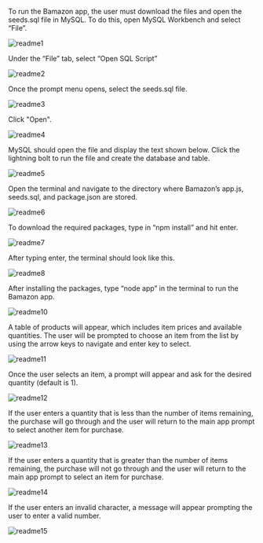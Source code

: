 To run the Bamazon app, the user must download the files and open the seeds.sql file in MySQL. To do this, open MySQL Workbench and select “File”. 

![readme1](https://user-images.githubusercontent.com/28159154/29804426-53ce98e8-8c37-11e7-946b-c4d95b3ca463.jpg)

Under the “File” tab, select “Open SQL Script”

![readme2](https://user-images.githubusercontent.com/28159154/29804427-53cf62dc-8c37-11e7-9f94-c2669d912eb0.jpg)
 
Once the prompt menu opens, select the seeds.sql file. 

![readme3](https://user-images.githubusercontent.com/28159154/29804428-53d1d86e-8c37-11e7-9e57-2f2d069005fb.jpg)

Click "Open".

![readme4](https://user-images.githubusercontent.com/28159154/29804429-53e3373a-8c37-11e7-96ce-cbc55530df3e.jpg)

MySQL should open the file and display the text shown below. Click the lightning bolt to run the file and create the database and table. 

![readme5](https://user-images.githubusercontent.com/28159154/29804430-53e59dc2-8c37-11e7-86ea-a5ecb801861b.jpg)

Open the terminal and navigate to the directory where Bamazon’s app.js, seeds.sql, and package.json are stored. 

![readme6](https://user-images.githubusercontent.com/28159154/29804431-53e903cc-8c37-11e7-820c-3731354f46ec.jpg) 

To download the required packages, type in “npm install” and hit enter.

![readme7](https://user-images.githubusercontent.com/28159154/29804418-53b2129a-8c37-11e7-8418-8f044c88c7bf.jpg)

After typing enter, the terminal should look like this. 

![readme8](https://user-images.githubusercontent.com/28159154/29804419-53b25732-8c37-11e7-93c3-24a8848ca654.jpg)

After installing the packages, type “node app” in the terminal to run the Bamazon app.

![readme10](https://user-images.githubusercontent.com/28159154/29804420-53b61f8e-8c37-11e7-9510-f3812740c401.jpg)
 
A table of products will appear, which includes item prices and available quantities. The user will be prompted to choose an item from the list by using the arrow keys to navigate and enter key to select. 

![readme11](https://user-images.githubusercontent.com/28159154/29804421-53b6a83c-8c37-11e7-95c5-ba176f5031fb.jpg)

Once the user selects an item, a prompt will appear and ask for the desired quantity (default is 1).
 
![readme12](https://user-images.githubusercontent.com/28159154/29804422-53b7f99e-8c37-11e7-964e-1af08903f6af.jpg)

If the user enters a quantity that is less than the number of items remaining, the purchase will go through and the user will return to the main app prompt to select another item for purchase. 

![readme13](https://user-images.githubusercontent.com/28159154/29804423-53cb697a-8c37-11e7-9ef4-586506138695.jpg)

If the user enters a quantity that is greater than the number of items remaining, the purchase will not go through and the user will return to the main app prompt to select an item for purchase.

![readme14](https://user-images.githubusercontent.com/28159154/29804424-53cca038-8c37-11e7-8b2b-5d1a81ab5bf5.jpg)
 
If the user enters an invalid character, a message will appear prompting the user to enter a valid number. 

![readme15](https://user-images.githubusercontent.com/28159154/29804425-53cd4178-8c37-11e7-8e6e-211e7054c1d8.jpg)


